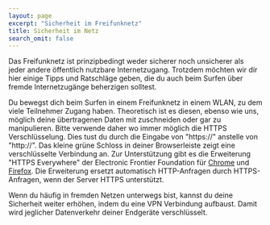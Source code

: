 ```yaml
---
layout: page
excerpt: "Sicherheit im Freifunknetz"
title: Sicherheit im Netz
search_omit: false
---
```


Das Freifunknetz ist prinzipbedingt weder sicherer noch unsicherer als jeder andere öffentlich nutzbare Internetzugang. Trotzdem möchten wir dir hier einige Tipps und Ratschläge geben, die du auch beim Surfen über fremde Internetzugänge beherzigen solltest.

Du bewegst dich beim Surfen in einem Freifunknetz in einem WLAN, zu dem viele Teilnehmer Zugang haben. Theoretisch ist es diesen, ebenso wie uns, möglich deine übertragenen Daten mit zuschneiden oder gar zu manipulieren. Bitte verwende daher wo immer möglich die HTTPS Verschlüsselung. Dies tust du durch die Eingabe von "https://" anstelle von "http://". Das kleine grüne Schloss in deiner Browserleiste zeigt eine verschlüsselte Verbindung an. Zur Unterstützung gibt es die Erweiterung "HTTPS Everywhere" der Electronic Frontier Foundation für [Chrome](https://chrome.google.com/webstore/detail/https-everywhere/gcbommkclmclpchllfjekcdonpmejbdp) und [Firefox](https://addons.mozilla.org/de-DE/firefox/addon/https-everywhere/). Die Erweiterung  ersetzt automatisch HTTP-Anfragen durch HTTPS-Anfragen, wenn der Server HTTPS unterstützt.

Wenn du häufig in fremden Netzen unterwegs bist, kannst du deine Sicherheit weiter erhöhen, indem du eine VPN Verbindung aufbaust. Damit wird jeglicher Datenverkehr deiner Endgeräte verschlüsselt.
